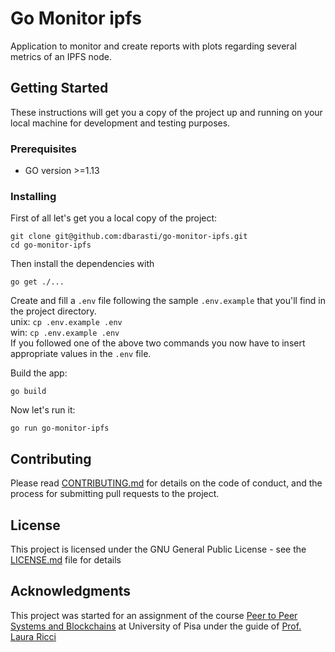 # Go Monitor ipfs

Application to monitor and create reports with plots regarding several metrics of an IPFS node. 

## Getting Started

These instructions will get you a copy of the project up and running on your local machine for development and testing purposes.

### Prerequisites

* GO version >=1.13


### Installing


First of all let's get you a local copy of the project:

```git clone git@github.com:dbarasti/go-monitor-ipfs.git```   
```cd go-monitor-ipfs```

Then install the dependencies with

```
go get ./...
```

Create and fill a ```.env``` file following the sample ```.env.example``` that you'll find in the project directory.   
unix: ```cp .env.example .env```  
win: ```cp .env.example .env```  
If you followed one of the above two commands you now have to insert appropriate values in the  ```.env``` file.  

Build the app:

```go build```

Now let's run it:

```go run go-monitor-ipfs```


## Contributing

Please read [CONTRIBUTING.md](CONTRIBUTING) for details on the code of conduct, and the process for submitting pull requests to the project.


## License

This project is licensed under the GNU General Public License - see the [LICENSE.md](LICENSE) file for details

## Acknowledgments
This project was started for an assignment of the course [Peer to Peer Systems and Blockchains](https://elearning.di.unipi.it/course/info.php?id=118&lang=it) at University of Pisa under the guide of [Prof. Laura Ricci](http://pages.di.unipi.it/ricci/)

